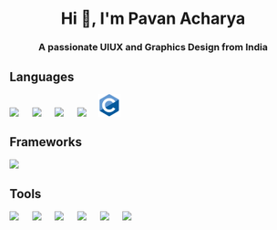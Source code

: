 <h1 align="center">Hi 👋, I'm Pavan Acharya</h1>
<h3 align="center">A passionate UIUX and Graphics Design from India</h3>

## Languages
<p align="center">
   
   <img src="https://www.svgrepo.com/show/349402/html5.svg" height="30px">&nbsp;&nbsp;&nbsp;&nbsp;&nbsp;
   <img src="https://www.svgrepo.com/show/349330/css3.svg"  height="30px">&nbsp;&nbsp;&nbsp;&nbsp;&nbsp;
   <img src="https://www.svgrepo.com/show/349419/javascript.svg" height="30px">&nbsp;&nbsp;&nbsp;&nbsp;&nbsp;
   <img src="https://www.svgrepo.com/show/374016/python.svg" height="30px">&nbsp;&nbsp;&nbsp;&nbsp;
   <img src="https://raw.githubusercontent.com/devicons/devicon/master/icons/c/c-original.svg" height="40px">&nbsp;&nbsp;&nbsp;&nbsp;&nbsp;
</p>

## Frameworks
<p align="left">
   
   <img src="https://www.svgrepo.com/show/355190/reactjs.svg" height="30px">&nbsp;&nbsp;&nbsp;&nbsp;&nbsp;
</p>

## Tools
<p align="left">
   <img src="https://www.svgrepo.com/show/452202/figma.svg" height="30px">&nbsp;&nbsp;&nbsp;&nbsp;&nbsp;
   <img src="https://www.svgrepo.com/show/452149/adobe-photoshop.svg"height="30px">&nbsp;&nbsp;&nbsp;&nbsp;&nbsp;
   <img src="https://www.svgrepo.com/show/452147/adobe-illustrator.svg" height="30px">&nbsp;&nbsp;&nbsp;&nbsp;&nbsp;
   <img src="https://www.svgrepo.com/show/452150/adobe-premiere.svg" height="30px">&nbsp;&nbsp;&nbsp;&nbsp;&nbsp;
   <img src="https://www.svgrepo.com/show/452141/adobe-after-effects.svg" height="30px">&nbsp;&nbsp;&nbsp;&nbsp;&nbsp;
    <img src="https://www.svgrepo.com/show/353488/blender.svg" height="30px">&nbsp;&nbsp;&nbsp;&nbsp;&nbsp;
</p>



